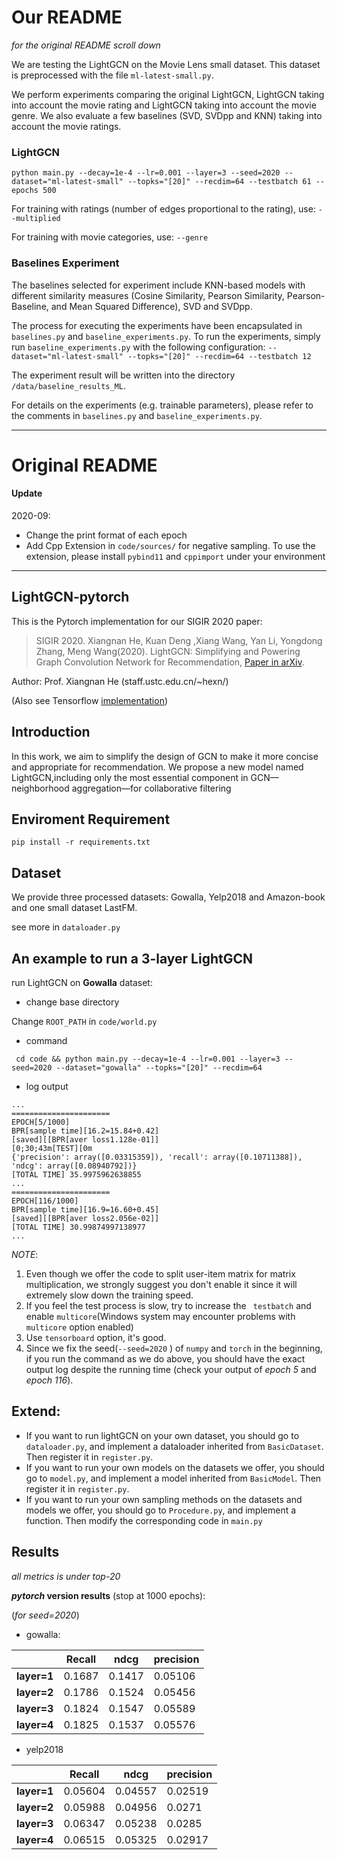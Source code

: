 # Our README
*for the original README scroll down*

We are testing the LightGCN on the Movie Lens small dataset. This dataset is preprocessed with the file `ml-latest-small.py`.

We perform experiments comparing the original LightGCN, LightGCN taking into account the movie rating and LightGCN taking into account the movie genre. We also evaluate a few baselines (SVD, SVDpp and KNN) taking into account the movie ratings.
### LightGCN
`python main.py --decay=1e-4 --lr=0.001 --layer=3 --seed=2020 --dataset="ml-latest-small" --topks="[20]" --recdim=64 --testbatch 61 --epochs 500`

For training with ratings (number of edges proportional to the rating), use:
`--multiplied`

For training with movie categories, use:
`--genre`

### Baselines Experiment
The baselines selected for experiment include KNN-based models with different similarity measures (Cosine Similarity, Pearson Similarity, Pearson-Baseline, and Mean Squared Difference), SVD and SVDpp.

The process for executing the experiments have been encapsulated in `baselines.py` and `baseline_experiments.py`. To run the experiments, simply run `baseline_experiments.py` with the following configuration:
`--dataset="ml-latest-small" --topks="[20]" --recdim=64 --testbatch 12`

The experiment result will be written into the directory `/data/baseline_results_ML`. 

For details on the experiments (e.g. trainable parameters), please refer to the comments in `baselines.py` and `baseline_experiments.py`.

___
# Original README
#### Update

2020-09:
* Change the print format of each epoch
* Add Cpp Extension in  `code/sources/`  for negative sampling. To use the extension, please install `pybind11` and `cppimport` under your environment

---

## LightGCN-pytorch

This is the Pytorch implementation for our SIGIR 2020 paper:

>SIGIR 2020. Xiangnan He, Kuan Deng ,Xiang Wang, Yan Li, Yongdong Zhang, Meng Wang(2020). LightGCN: Simplifying and Powering Graph Convolution Network for Recommendation, [Paper in arXiv](https://arxiv.org/abs/2002.02126).

Author: Prof. Xiangnan He (staff.ustc.edu.cn/~hexn/)

(Also see Tensorflow [implementation](https://github.com/kuandeng/LightGCN))

## Introduction

In this work, we aim to simplify the design of GCN to make it more concise and appropriate for recommendation. We propose a new model named LightGCN,including only the most essential component in GCN—neighborhood aggregation—for collaborative filtering



## Enviroment Requirement

`pip install -r requirements.txt`



## Dataset

We provide three processed datasets: Gowalla, Yelp2018 and Amazon-book and one small dataset LastFM.

see more in `dataloader.py`

## An example to run a 3-layer LightGCN

run LightGCN on **Gowalla** dataset:

* change base directory

Change `ROOT_PATH` in `code/world.py`

* command

` cd code && python main.py --decay=1e-4 --lr=0.001 --layer=3 --seed=2020 --dataset="gowalla" --topks="[20]" --recdim=64`

* log output

```shell
...
======================
EPOCH[5/1000]
BPR[sample time][16.2=15.84+0.42]
[saved][[BPR[aver loss1.128e-01]]
[0;30;43m[TEST][0m
{'precision': array([0.03315359]), 'recall': array([0.10711388]), 'ndcg': array([0.08940792])}
[TOTAL TIME] 35.9975962638855
...
======================
EPOCH[116/1000]
BPR[sample time][16.9=16.60+0.45]
[saved][[BPR[aver loss2.056e-02]]
[TOTAL TIME] 30.99874997138977
...
```

*NOTE*:

1. Even though we offer the code to split user-item matrix for matrix multiplication, we strongly suggest you don't enable it since it will extremely slow down the training speed.
2. If you feel the test process is slow, try to increase the ` testbatch` and enable `multicore`(Windows system may encounter problems with `multicore` option enabled)
3. Use `tensorboard` option, it's good.
4. Since we fix the seed(`--seed=2020` ) of `numpy` and `torch` in the beginning, if you run the command as we do above, you should have the exact output log despite the running time (check your output of *epoch 5* and *epoch 116*).


## Extend:
* If you want to run lightGCN on your own dataset, you should go to `dataloader.py`, and implement a dataloader inherited from `BasicDataset`.  Then register it in `register.py`.
* If you want to run your own models on the datasets we offer, you should go to `model.py`, and implement a model inherited from `BasicModel`.  Then register it in `register.py`.
* If you want to run your own sampling methods on the datasets and models we offer, you should go to `Procedure.py`, and implement a function. Then modify the corresponding code in `main.py`


## Results
*all metrics is under top-20*

***pytorch* version results** (stop at 1000 epochs):

(*for seed=2020*)

* gowalla:

|             | Recall | ndcg | precision |
| ----------- | ---------------------------- | ----------------- | ---- |
| **layer=1** | 0.1687               | 0.1417    | 0.05106 |
| **layer=2** | 0.1786                     | 0.1524    | 0.05456 |
| **layer=3** | 0.1824                | 0.1547 | 0.05589 |
| **layer=4** | 0.1825                 | 0.1537       | 0.05576 |

* yelp2018

|             | Recall | ndcg | precision |
| ----------- | ---------------------------- | ----------------- | ---- |
| **layer=1** | 0.05604     | 0.04557 | 0.02519 |
| **layer=2** | 0.05988               | 0.04956 | 0.0271 |
| **layer=3** | 0.06347          | 0.05238 | 0.0285 |
| **layer=4** | 0.06515                | 0.05325 | 0.02917 |

